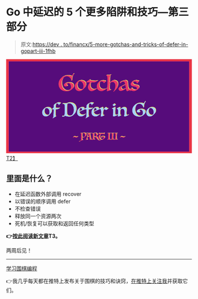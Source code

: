 # Go 中延迟的 5 个更多陷阱和技巧—第三部分

> 原文:[https://dev . to/financx/5-more-gotchas-and-tricks-of-defer-in-gopart-iii-1fhb](https://dev.to/inancx/5-more-gotchas-and-tricks-of-defer-in-gopart-iii-1fhb)

[![](img/15bd0b585224634dcac5f87f68ebc5ff.png)T2】](https://blog.learngoprogramming.com/5-gotchas-of-defer-in-go-golang-part-iii-36a1ab3d6ef1)

## 里面是什么？

*   在延迟函数外部调用 recover
*   以错误的顺序调用 defer
*   不检查错误
*   释放同一个资源两次
*   死机/恢复可以获取和返回任何类型

**👉[按此阅读新文章](https://blog.learngoprogramming.com/5-gotchas-of-defer-in-go-golang-part-iii-36a1ab3d6ef1)T3。**

两周后见！

* * *

[学习围棋编程](https://blog.learngoprogramming.com)

👉我几乎每天都在推特上发布关于围棋的技巧和诀窍，[在推特上关注我](https://twitter.com/inancgumus)并获取它们。